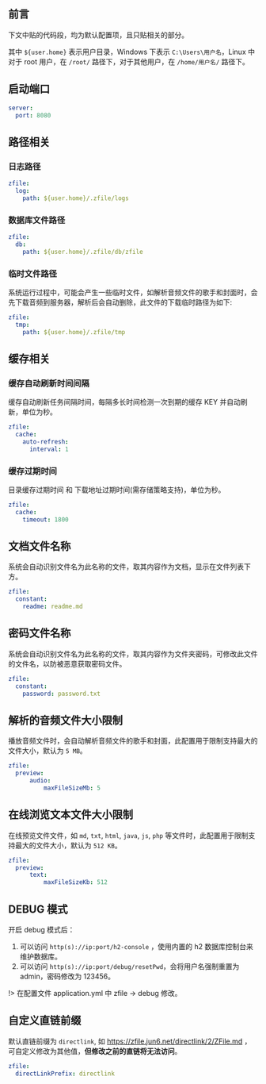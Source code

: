 ## 前言

下文中贴的代码段，均为默认配置项，且只贴相关的部分。

其中 `${user.home}` 表示用户目录，Windows 下表示 `C:\Users\用户名`，Linux 中对于 root 用户，在 `/root/` 路径下，对于其他用户，在 `/home/用户名/` 路径下。


## 启动端口

```yml
server:
  port: 8080
```

## 路径相关

### 日志路径

```yml
zfile:
  log:
    path: ${user.home}/.zfile/logs
```

### 数据库文件路径

```yml
zfile:
  db:
    path: ${user.home}/.zfile/db/zfile
```

### 临时文件路径

系统运行过程中，可能会产生一些临时文件，如解析音频文件的歌手和封面时，会先下载音频到服务器，解析后会自动删除，此文件的下载临时路径为如下: 

```yml
zfile:
  tmp:
    path: ${user.home}/.zfile/tmp
```

## 缓存相关

### 缓存自动刷新时间间隔

缓存自动刷新任务间隔时间，每隔多长时间检测一次到期的缓存 KEY 并自动刷新，单位为秒。

```yml
zfile:
  cache:
    auto-refresh:
      interval: 1
```

### 缓存过期时间

目录缓存过期时间 和 下载地址过期时间(需存储策略支持)，单位为秒。

```yml
zfile:
  cache:
    timeout: 1800
```

## 文档文件名称

系统会自动识别文件名为此名称的文件，取其内容作为文档，显示在文件列表下方。

```yml
zfile:
  constant:
    readme: readme.md
```

## 密码文件名称

系统会自动识别文件名为此名称的文件，取其内容作为文件夹密码，可修改此文件的文件名，以防被恶意获取密码文件。

```yml
zfile:
  constant:
    password: password.txt
```

## 解析的音频文件大小限制

播放音频文件时，会自动解析音频文件的歌手和封面，此配置用于限制支持最大的文件大小，默认为 `5 MB`。

```yml
zfile:
  preview:
      audio:
          maxFileSizeMb: 5
```

## 在线浏览文本文件大小限制

在线预览文件文件，如 `md`, `txt`, `html`, `java`, `js`, `php` 等文件时，此配置用于限制支持最大的文件大小，默认为 `512 KB`。

```yml
zfile:
  preview:
      text:
          maxFileSizeKb: 512
```

## DEBUG 模式

开启 debug 模式后：

1. 可以访问 `http(s)://ip:port/h2-console` ，使用内置的 h2 数据库控制台来维护数据库。
2. 可以访问 `http(s)://ip:port/debug/resetPwd`，会将用户名强制重置为 admin，密码修改为 123456。

!> 在配置文件 application.yml 中 zfile -> debug 修改。


## 自定义直链前缀

默认直链前缀为 `directlink`, 如 https://zfile.jun6.net/directlink/2/ZFile.md ，可自定义修改为其他值，**但修改之前的直链将无法访问**。

```yml
zfile:
  directLinkPrefix: directlink
```
